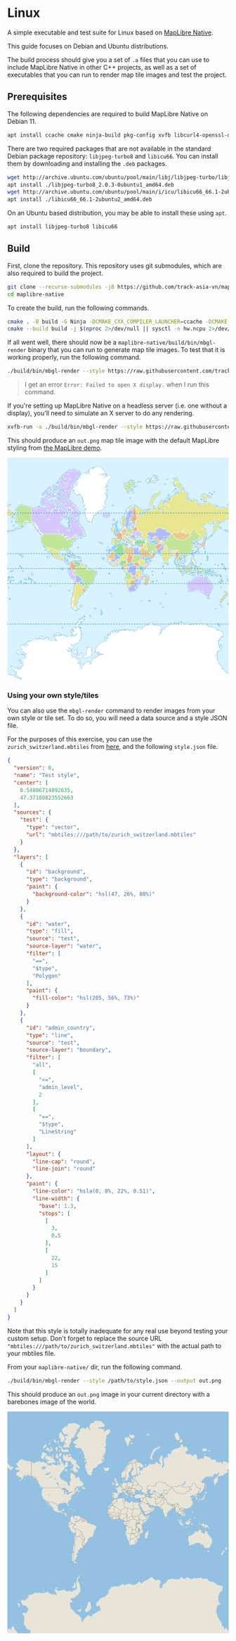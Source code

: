 # Linux

A simple executable and test suite for Linux based on [MapLibre Native](../../README.md).

This guide focuses on Debian and Ubuntu distributions.

The build process should give you a set of `.a` files that you can use to include MapLibre Native in other C++ projects, as well as a set of executables that you can run to render map tile images and test the project.

## Prerequisites

The following dependencies are required to build MapLibre Native on Debian 11.

```bash
apt install ccache cmake ninja-build pkg-config xvfb libcurl4-openssl-dev libglfw3-dev libuv1-dev g++-10 libc++-9-dev libc++abi-9-dev libpng-dev libgl1-mesa-dev libgl1-mesa-dri
```

There are two required packages that are not available in the standard Debian package repository: `libjpeg-turbo8` and `libicu66`. You can install them by downloading and installing the `.deb` packages.

```bash
wget http://archive.ubuntu.com/ubuntu/pool/main/libj/libjpeg-turbo/libjpeg-turbo8_2.0.3-0ubuntu1_amd64.deb
apt install ./libjpeg-turbo8_2.0.3-0ubuntu1_amd64.deb
wget http://archive.ubuntu.com/ubuntu/pool/main/i/icu/libicu66_66.1-2ubuntu2_amd64.deb
apt install ./libicu66_66.1-2ubuntu2_amd64.deb
```

On an Ubuntu based distribution, you may be able to install these using `apt`.

```bash
apt install libjpeg-turbo8 libicu66
```

## Build

First, clone the repository. This repository uses git submodules, which are also required to build the project.

```bash
git clone --recurse-submodules -j8 https://github.com/track-asia-vn/maplibre-native.git
cd maplibre-native
```

To create the build, run the following commands.

```bash
cmake . -B build -G Ninja -DCMAKE_CXX_COMPILER_LAUNCHER=ccache -DCMAKE_C_COMPILER=gcc-10 -DCMAKE_CXX_COMPILER=g++-10
cmake --build build -j $(nproc 2>/dev/null || sysctl -n hw.ncpu 2>/dev/null)
```

If all went well, there should now be a `maplibre-native/build/bin/mbgl-render` binary that you can run to generate map tile images. To test that it is working properly, run the following command.

```bash
./build/bin/mbgl-render --style https://raw.githubusercontent.com/track-asia-vn/demotiles/gh-pages/style.json --output out.png
```

> I get an error `Error: Failed to open X display.` when I run this command.

If you're setting up MapLibre Native on a headless server (i.e. one without a display), you'll need to simulate an X server to do any rendering.

```bash
xvfb-run -a ./build/bin/mbgl-render --style https://raw.githubusercontent.com/track-asia-vn/demotiles/gh-pages/style.json --output out.png
```

This should produce an `out.png` map tile image with the default MapLibre styling from [the MapLibre demo](https://maplibre.org/).

![Sample image of world from mbgl-render command](/misc/sample-maplibre-style-mbgl-render-out.png)

### Using your own style/tiles 

You can also use the `mbgl-render` command to render images from your own style or tile set. To do so, you will need a data source and a style JSON file.

For the purposes of this exercise, you can use the `zurich_switzerland.mbtiles` from [here](https://github.com/acalcutt/tileserver-gl/releases/download/test_data/zurich_switzerland.mbtiles), and the following `style.json` file.

```json
{
  "version": 8,
  "name": "Test style",
  "center": [
    8.54806714892635,
    47.37180823552663
  ],
  "sources": {
    "test": {
      "type": "vector",
      "url": "mbtiles:///path/to/zurich_switzerland.mbtiles"
    }
  },
  "layers": [
    {
      "id": "background",
      "type": "background",
      "paint": {
        "background-color": "hsl(47, 26%, 88%)"
      }
    },
    {
      "id": "water",
      "type": "fill",
      "source": "test",
      "source-layer": "water",
      "filter": [
        "==",
        "$type",
        "Polygon"
      ],
      "paint": {
        "fill-color": "hsl(205, 56%, 73%)"
      }
    },
    {
      "id": "admin_country",
      "type": "line",
      "source": "test",
      "source-layer": "boundary",
      "filter": [
        "all",
        [
          "<=",
          "admin_level",
          2
        ],
        [
          "==",
          "$type",
          "LineString"
        ]
      ],
      "layout": {
        "line-cap": "round",
        "line-join": "round"
      },
      "paint": {
        "line-color": "hsla(0, 8%, 22%, 0.51)",
        "line-width": {
          "base": 1.3,
          "stops": [
            [
              3,
              0.5
            ],
            [
              22,
              15
            ]
          ]
        }
      }
    }
  ]
}
```

Note that this style is totally inadequate for any real use beyond testing your custom setup. Don't forget to replace the source URL `"mbtiles:///path/to/zurich_switzerland.mbtiles"` with the actual path to your mbtiles file.

From your `maplibre-native/` dir, run the following command.

```bash
./build/bin/mbgl-render --style /path/to/style.json --output out.png
```

This should produce an `out.png` image in your current directory with a barebones image of the world.

![Sample image of world from mbgl-render command](/misc/sample-barebones-mbgl-render-out.png)


